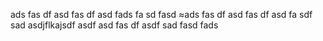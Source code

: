 ads
fas
df
asd
fas
df
asd
fads
fa
sd
fasd
≈ads
fas
df
asd
fas
df
asd
fa
sdf
sad
asdjflkajsdf
asdf
asd
fas
df
asdf
sad
fasd
fads

